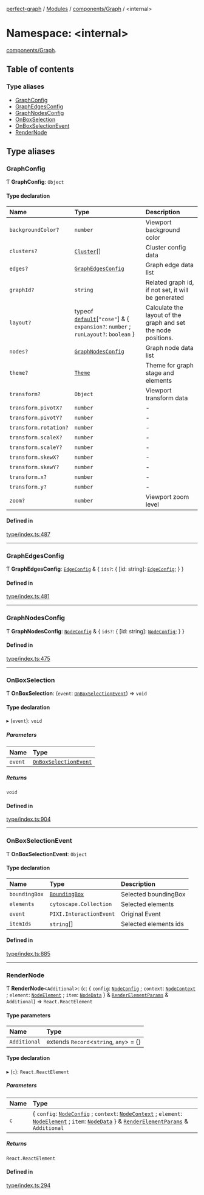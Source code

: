 [perfect-graph](../README.md) / [Modules](../modules.md) / [components/Graph](components_Graph.md) / <internal\>

# Namespace: <internal\>

[components/Graph](components_Graph.md).<internal/>

## Table of contents

### Type aliases

- [GraphConfig](components_Graph._internal_#graphconfig)
- [GraphEdgesConfig](components_Graph._internal_#graphedgesconfig)
- [GraphNodesConfig](components_Graph._internal_#graphnodesconfig)
- [OnBoxSelection](components_Graph._internal_#onboxselection)
- [OnBoxSelectionEvent](components_Graph._internal_#onboxselectionevent)
- [RenderNode](components_Graph._internal_#rendernode)

## Type aliases

### GraphConfig

Ƭ **GraphConfig**: `Object`

#### Type declaration

| Name                  | Type                                                                                                        | Description                                                   |
| :-------------------- | :---------------------------------------------------------------------------------------------------------- | :------------------------------------------------------------ |
| `backgroundColor?`    | `number`                                                                                                    | Viewport background color                                     |
| `clusters?`           | [`Cluster`](components_ClusterNodeContainer._internal_#cluster)[]                                           | Cluster config data                                           |
| `edges?`              | [`GraphEdgesConfig`](components_Graph._internal_#graphedgesconfig)                                          | Graph edge data list                                          |
| `graphId?`            | `string`                                                                                                    | Related graph id, if not set, it will be generated            |
| `layout?`             | typeof [`default`](core_layouts#default)[``"cose"``] & { `expansion?`: `number` ; `runLayout?`: `boolean` } | Calculate the layout of the graph and set the node positions. |
| `nodes?`              | [`GraphNodesConfig`](components_Graph._internal_#graphnodesconfig)                                          | Graph node data list                                          |
| `theme?`              | [`Theme`](core_theme#theme)                                                                                 | Theme for graph stage and elements                            |
| `transform?`          | `Object`                                                                                                    | Viewport transform data                                       |
| `transform.pivotX?`   | `number`                                                                                                    | -                                                             |
| `transform.pivotY?`   | `number`                                                                                                    | -                                                             |
| `transform.rotation?` | `number`                                                                                                    | -                                                             |
| `transform.scaleX?`   | `number`                                                                                                    | -                                                             |
| `transform.scaleY?`   | `number`                                                                                                    | -                                                             |
| `transform.skewX?`    | `number`                                                                                                    | -                                                             |
| `transform.skewY?`    | `number`                                                                                                    | -                                                             |
| `transform.x?`        | `number`                                                                                                    | -                                                             |
| `transform.y?`        | `number`                                                                                                    | -                                                             |
| `zoom?`               | `number`                                                                                                    | Viewport zoom level                                           |

#### Defined in

[type/index.ts:487](https://github.com/MaastrichtU-IDS/perfect-graph/blob/7784cd6/src/type/index.ts#L487)

---

### GraphEdgesConfig

Ƭ **GraphEdgesConfig**: [`EdgeConfig`](components_EdgeContainer._internal_#edgeconfig) & { `ids?`: { [id: string]: [`EdgeConfig`](components_EdgeContainer._internal_#edgeconfig); } }

#### Defined in

[type/index.ts:481](https://github.com/MaastrichtU-IDS/perfect-graph/blob/7784cd6/src/type/index.ts#L481)

---

### GraphNodesConfig

Ƭ **GraphNodesConfig**: [`NodeConfig`](components_ClusterNodeContainer._internal_#nodeconfig) & { `ids?`: { [id: string]: [`NodeConfig`](components_ClusterNodeContainer._internal_#nodeconfig); } }

#### Defined in

[type/index.ts:475](https://github.com/MaastrichtU-IDS/perfect-graph/blob/7784cd6/src/type/index.ts#L475)

---

### OnBoxSelection

Ƭ **OnBoxSelection**: (`event`: [`OnBoxSelectionEvent`](components_Graph._internal_#onboxselectionevent)) => `void`

#### Type declaration

▸ (`event`): `void`

##### Parameters

| Name    | Type                                                                     |
| :------ | :----------------------------------------------------------------------- |
| `event` | [`OnBoxSelectionEvent`](components_Graph._internal_#onboxselectionevent) |

##### Returns

`void`

#### Defined in

[type/index.ts:904](https://github.com/MaastrichtU-IDS/perfect-graph/blob/7784cd6/src/type/index.ts#L904)

---

### OnBoxSelectionEvent

Ƭ **OnBoxSelectionEvent**: `Object`

#### Type declaration

| Name          | Type                                                                    | Description           |
| :------------ | :---------------------------------------------------------------------- | :-------------------- |
| `boundingBox` | [`BoundingBox`](components_ClusterNodeContainer._internal_#boundingbox) | Selected boundingBox  |
| `elements`    | `cytoscape.Collection`                                                  | Selected elements     |
| `event`       | `PIXI.InteractionEvent`                                                 | Original Event        |
| `itemIds`     | `string`[]                                                              | Selected elements ids |

#### Defined in

[type/index.ts:885](https://github.com/MaastrichtU-IDS/perfect-graph/blob/7784cd6/src/type/index.ts#L885)

---

### RenderNode

Ƭ **RenderNode**<`Additional`\>: (`c`: { `config`: [`NodeConfig`](components_ClusterNodeContainer._internal_#nodeconfig) ; `context`: [`NodeContext`](components_ClusterNodeContainer._internal_#nodecontext) ; `element`: [`NodeElement`](components_ClusterNodeContainer._internal_#nodeelement) ; `item`: [`NodeData`](components_ClusterNodeContainer._internal_#nodedata) } & [`RenderElementParams`](components_ClusterNodeContainer._internal_#renderelementparams) & `Additional`) => `React.ReactElement`

#### Type parameters

| Name         | Type                                    |
| :----------- | :-------------------------------------- |
| `Additional` | extends `Record`<`string`, `any`\> = {} |

#### Type declaration

▸ (`c`): `React.ReactElement`

##### Parameters

| Name | Type                                                                                                                                                                                                                                                                                                                                                                                                                                               |
| :--- | :------------------------------------------------------------------------------------------------------------------------------------------------------------------------------------------------------------------------------------------------------------------------------------------------------------------------------------------------------------------------------------------------------------------------------------------------- |
| `c`  | { `config`: [`NodeConfig`](components_ClusterNodeContainer._internal_#nodeconfig) ; `context`: [`NodeContext`](components_ClusterNodeContainer._internal_#nodecontext) ; `element`: [`NodeElement`](components_ClusterNodeContainer._internal_#nodeelement) ; `item`: [`NodeData`](components_ClusterNodeContainer._internal_#nodedata) } & [`RenderElementParams`](components_ClusterNodeContainer._internal_#renderelementparams) & `Additional` |

##### Returns

`React.ReactElement`

#### Defined in

[type/index.ts:294](https://github.com/MaastrichtU-IDS/perfect-graph/blob/7784cd6/src/type/index.ts#L294)
